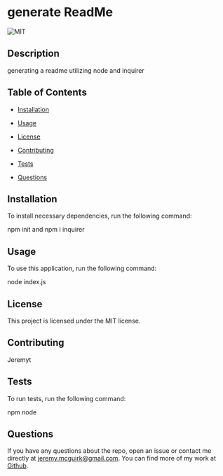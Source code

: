 # generate ReadMe
![MIT](https://img.shields.io/badge/license-MIT-green.svg)

## Description

generating a readme utilizing node and inquirer


## Table of Contents

* [Installation](#installation)

* [Usage](#usage)

* [License](#license)

* [Contributing](#contributing)

* [Tests](#tests)

* [Questions](#questions)


## Installation

To install necessary dependencies, run the following command:

npm init and npm i inquirer


## Usage

To use this application, run the following command:

node index.js


## License

This project is licensed under the MIT license.


## Contributing

Jeremyt


## Tests

To run tests, run the following command:

npm node


## Questions

If you have any questions about the repo, open an issue or contact me directly at jeremy.mcguirk@gmail.com. You can find more of my work at [Github](https://github.com/jeremymcg88).